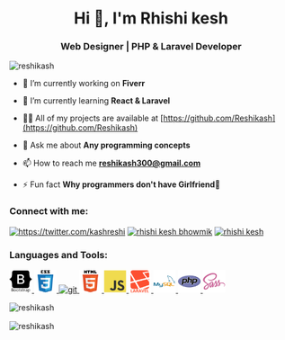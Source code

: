 <!-- [![MasterHead](https://img.freepik.com/free-vector/pair-programming-concept-illustration_114360-3941.jpg?w=740&t=st=1683389921~exp=1683390521~hmac=cbb7f8e7ad80322efd8f93b641a2e6ee87e8a1340bd85d8851856395334b4dae) -->
<h1 align="center">Hi 👋, I'm Rhishi kesh</h1>
<h3 align="center">Web Designer | PHP & Laravel Developer</h3>
<!-- <img align="right" alt="Coding" width="400" src="https://raw.githubusercontent.com/SandunWebDev/SandunWebDev/main/assets/developer_coding_1.gif"> -->

<p align="left"> <img src="https://komarev.com/ghpvc/?username=reshikash&label=Profile%20views&color=0e75b6&style=flat" alt="reshikash" /> </p>

- 🔭 I’m currently working on **Fiverr**

- 🌱 I’m currently learning **React & Laravel**

- 👨‍💻 All of my projects are available at [https://github.com/Reshikash](https://github.com/Reshikash)

- 💬 Ask me about **Any programming concepts**

- 📫 How to reach me **reshikash300@gmail.com**

- ⚡ Fun fact **Why programmers don't have Girlfriend🤔**

<h3 align="left">Connect with me:</h3>
<p align="left">
<a href="https://twitter.com/https://twitter.com/kashreshi" target="blank"><img align="center" src="https://raw.githubusercontent.com/rahuldkjain/github-profile-readme-generator/master/src/images/icons/Social/twitter.svg" alt="https://twitter.com/kashreshi" height="30" width="40" /></a>
<a href="https://linkedin.com/in/rhishi kesh bhowmik" target="blank"><img align="center" src="https://raw.githubusercontent.com/rahuldkjain/github-profile-readme-generator/master/src/images/icons/Social/linked-in-alt.svg" alt="rhishi kesh bhowmik" height="30" width="40" /></a>
<a href="https://fb.com/rhishi kesh" target="blank"><img align="center" src="https://raw.githubusercontent.com/rahuldkjain/github-profile-readme-generator/master/src/images/icons/Social/facebook.svg" alt="rhishi kesh" height="30" width="40" /></a>
</p>

<h3 align="left">Languages and Tools:</h3>
<p align="left"> <a href="https://getbootstrap.com" target="_blank" rel="noreferrer"> <img src="https://raw.githubusercontent.com/devicons/devicon/master/icons/bootstrap/bootstrap-plain-wordmark.svg" alt="bootstrap" width="40" height="40"/> </a> <a href="https://www.w3schools.com/css/" target="_blank" rel="noreferrer"> <img src="https://raw.githubusercontent.com/devicons/devicon/master/icons/css3/css3-original-wordmark.svg" alt="css3" width="40" height="40"/> </a> <a href="https://git-scm.com/" target="_blank" rel="noreferrer"> <img src="https://www.vectorlogo.zone/logos/git-scm/git-scm-icon.svg" alt="git" width="40" height="40"/> </a> <a href="https://www.w3.org/html/" target="_blank" rel="noreferrer"> <img src="https://raw.githubusercontent.com/devicons/devicon/master/icons/html5/html5-original-wordmark.svg" alt="html5" width="40" height="40"/> </a> <a href="https://developer.mozilla.org/en-US/docs/Web/JavaScript" target="_blank" rel="noreferrer"> <img src="https://raw.githubusercontent.com/devicons/devicon/master/icons/javascript/javascript-original.svg" alt="javascript" width="40" height="40"/> </a> <a href="https://laravel.com/" target="_blank" rel="noreferrer"> <img src="https://raw.githubusercontent.com/devicons/devicon/master/icons/laravel/laravel-plain-wordmark.svg" alt="laravel" width="40" height="40"/> </a> <a href="https://www.mysql.com/" target="_blank" rel="noreferrer"> <img src="https://raw.githubusercontent.com/devicons/devicon/master/icons/mysql/mysql-original-wordmark.svg" alt="mysql" width="40" height="40"/> </a> <a href="https://www.php.net" target="_blank" rel="noreferrer"> <img src="https://raw.githubusercontent.com/devicons/devicon/master/icons/php/php-original.svg" alt="php" width="40" height="40"/> </a> <a href="https://sass-lang.com" target="_blank" rel="noreferrer"> <img src="https://raw.githubusercontent.com/devicons/devicon/master/icons/sass/sass-original.svg" alt="sass" width="40" height="40"/> </a> </p>

<p><img align="center" src="https://github-readme-stats.vercel.app/api/top-langs?username=reshikash&show_icons=true&locale=en&layout=compact" alt="reshikash" /></p>

<p><img align="center" src="https://github-readme-streak-stats.herokuapp.com/?user=reshikash&" alt="reshikash" /></p>
